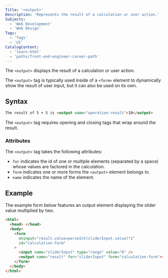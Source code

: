 ```yaml
---
Title: '<output>'
Description: 'Represents the result of a calculation or user action.'
Subjects:
  - 'Web Development'
  - 'Web Design'
Tags:
  - 'Tags'
  - 'UI'
CatalogContent:
  - 'learn-html'
  - 'paths/front-end-engineer-career-path'
---
```


The `<output>` displays the result of a calculation or user action.

The `<output>` tag is typically used inside of a `<form>` element to dynamically show the result of user input, but it can also be used on its own.

## Syntax

```html
The result of 5 + 5 is <output name="operation-result">10</output>
```

The `<output>` tag requires opening and closing tags that wrap around the result.

### Attributes

The `<output>` tag takes the following attributes:

- `for` indicates the id of one or multiple elements (separated by a space) whose values are factored in the calculation.
- `form` indicates one or more forms the `<output>` element belongs to.
- `name` indicates the name of the element.

## Example

The example form below features an output element displaying the slider value multiplied by two.

```html
<html>
  <head> </head>
  <body>
    <form
      oninput="result.value=parseInt(sliderInput.value)*2"
      id="calculation-form"
    >
      <input name="sliderInput" type="range" value="0" />
      <output name="result" for="sliderInput" form="calculation-form"></output>
    </form>
  </body>
</html>
```

